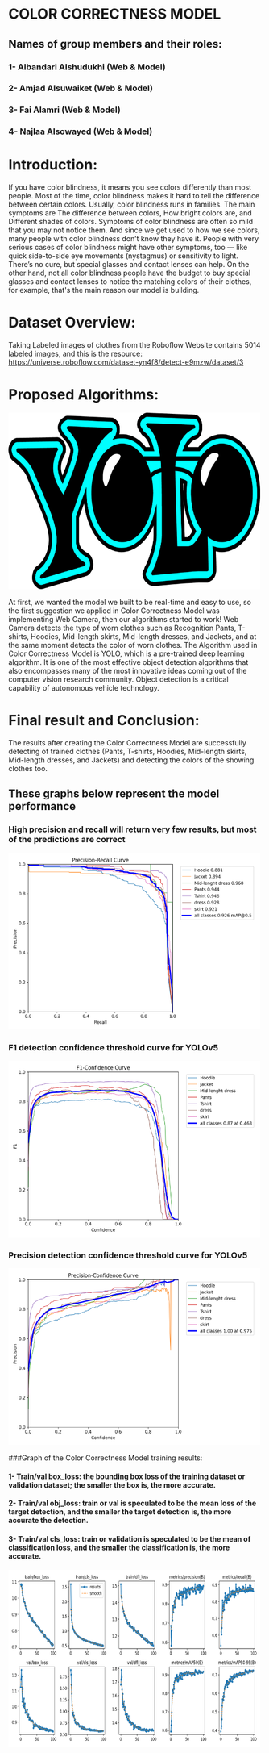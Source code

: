 # COLOR CORRECTNESS MODEL 

## Names of group members and their roles: 
### 1- Albandari Alshudukhi (Web & Model) 
### 2- Amjad Alsuwaiket (Web & Model)
### 3- Fai Alamri (Web & Model)
### 4- Najlaa Alsowayed (Web & Model)  

# Introduction: 

If you have color blindness, it means you see colors differently than most people. Most of the time, color blindness makes it hard to tell the difference between certain colors. Usually, color blindness runs in families. The main symptoms are The difference between colors, How bright colors are, and Different shades of colors. Symptoms of color blindness are often so mild that you may not notice them. And since we get used to how we see colors, many people with color blindness don’t know they have it. People with very serious cases of color blindness might have other symptoms, too — like quick side-to-side eye movements (nystagmus) or sensitivity to light. There’s no cure, but special glasses and contact lenses can help. On the other hand, not all color blindness people have the budget to buy special glasses and contact lenses to notice the matching colors of their clothes, for example, that's the main reason our model is building.

# Dataset Overview: 
Taking Labeled images of clothes from the Roboflow Website contains 5014 labeled images, and this is the resource: 
https://universe.roboflow.com/dataset-yn4f8/detect-e9mzw/dataset/3


# Proposed Algorithms:
<img src="yolo-png--1337.png"  width="500" height="350">  

At first, we wanted the model we built to be real-time and easy to use, so the first suggestion we applied in Color Correctness Model was implementing Web Camera, then our algorithms started to work! 
Web Camera detects the type of worn clothes such as Recognition Pants, T-shirts, Hoodies, Mid-length skirts, Mid-length dresses, and Jackets, and at the same moment detects the color of worn clothes. The Algorithm used in Color Correctness Model is YOLO, which is a pre-trained deep learning algorithm. It is one of the most effective object detection algorithms that also encompasses many of the most innovative ideas coming out of the computer vision research community. Object detection is a critical capability of autonomous vehicle technology.



# Final result and Conclusion:

The results after creating the Color Correctness Model are successfully detecting of trained clothes (Pants, T-shirts, Hoodies, Mid-length skirts, Mid-length dresses, and Jackets) and detecting the colors of the showing clothes too.

## These graphs below represent the model performance 

### High precision and recall will return very few results, but most of the predictions are correct

<img src="e2.png"  width="500" height="350"> 

### F1 detection confidence threshold curve for YOLOv5

<img src="e3.png"  width="500" height="350">

### Precision detection confidence threshold curve for YOLOv5

<img src="e1.png"  width="500" height="350"> 


###Graph of the Color Correctness Model training results:

#### 1- Train/val box_loss: the bounding box loss of the training dataset or validation dataset; the smaller the box is, the more accurate. 

#### 2- Train/val obj_loss: train or val is speculated to be the mean loss of the target detection, and the smaller the target detection is, the more accurate the detection. 

#### 3- Train/val cls_loss: train or validation is speculated to be the mean of classification loss, and the smaller the classification is, the more accurate. 
 
<img src="e4.png"  width="500" height="350">  


